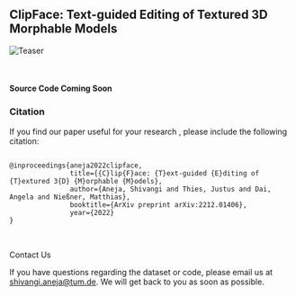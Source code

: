 ## ClipFace: Text-guided Editing of Textured 3D Morphable Models

![Teaser](./docs/teaser.gif)

<br>


#### Source Code Coming Soon



### Citation

If you find our paper useful for your research , please include the following citation:

```

@inproceedings{aneja2022clipface,
    		   title={{C}lip{F}ace: {T}ext-guided {E}diting of {T}extured 3{D} {M}orphable {M}odels},
               author={Aneja, Shivangi and Thies, Justus and Dai, Angela and Nießner, Matthias},
               booktitle={ArXiv preprint arXiv:2212.01406},
               year={2022}
}
```

</br>

 Contact Us

If you have questions regarding the dataset or code, please email us at shivangi.aneja@tum.de. We will get back to you as soon as possible.
